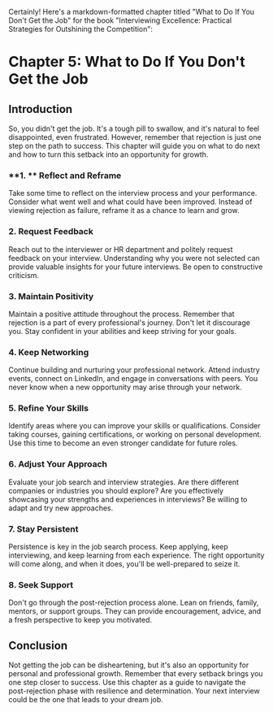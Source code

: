 Certainly! Here's a markdown-formatted chapter titled "What to Do If You Don't Get the Job" for the book "Interviewing Excellence: Practical Strategies for Outshining the Competition":

Chapter 5: What to Do If You Don't Get the Job
==============================================

Introduction
------------

So, you didn't get the job. It's a tough pill to swallow, and it's natural to feel disappointed, even frustrated. However, remember that rejection is just one step on the path to success. This chapter will guide you on what to do next and how to turn this setback into an opportunity for growth.

### \*\*1. \*\* **Reflect and Reframe**

Take some time to reflect on the interview process and your performance. Consider what went well and what could have been improved. Instead of viewing rejection as failure, reframe it as a chance to learn and grow.

### **2. Request Feedback**

Reach out to the interviewer or HR department and politely request feedback on your interview. Understanding why you were not selected can provide valuable insights for your future interviews. Be open to constructive criticism.

### **3. Maintain Positivity**

Maintain a positive attitude throughout the process. Remember that rejection is a part of every professional's journey. Don't let it discourage you. Stay confident in your abilities and keep striving for your goals.

### **4. Keep Networking**

Continue building and nurturing your professional network. Attend industry events, connect on LinkedIn, and engage in conversations with peers. You never know when a new opportunity may arise through your network.

### **5. Refine Your Skills**

Identify areas where you can improve your skills or qualifications. Consider taking courses, gaining certifications, or working on personal development. Use this time to become an even stronger candidate for future roles.

### **6. Adjust Your Approach**

Evaluate your job search and interview strategies. Are there different companies or industries you should explore? Are you effectively showcasing your strengths and experiences in interviews? Be willing to adapt and try new approaches.

### **7. Stay Persistent**

Persistence is key in the job search process. Keep applying, keep interviewing, and keep learning from each experience. The right opportunity will come along, and when it does, you'll be well-prepared to seize it.

### **8. Seek Support**

Don't go through the post-rejection process alone. Lean on friends, family, mentors, or support groups. They can provide encouragement, advice, and a fresh perspective to keep you motivated.

Conclusion
----------

Not getting the job can be disheartening, but it's also an opportunity for personal and professional growth. Remember that every setback brings you one step closer to success. Use this chapter as a guide to navigate the post-rejection phase with resilience and determination. Your next interview could be the one that leads to your dream job.
